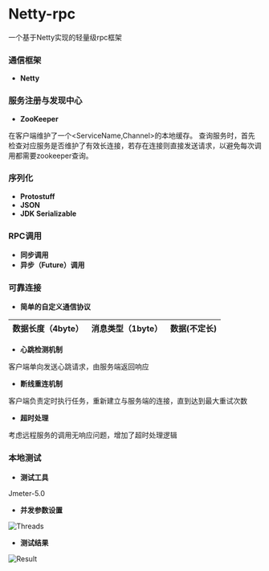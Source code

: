 ﻿# Netty-rpc

一个基于Netty实现的轻量级rpc框架

### 通信框架
 - **Netty**

### 服务注册与发现中心
 - **ZooKeeper**

在客户端维护了一个<ServiceName,Channel>的本地缓存。
查询服务时，首先检查对应服务是否维护了有效长连接，若存在连接则直接发送请求，以避免每次调用都需要zookeeper查询。

### 序列化
- **Protostuff**
- **JSON**
- **JDK Serializable**

### RPC调用
- **同步调用**
- **异步（Future）调用**

### 可靠连接
- **简单的自定义通信协议**

| 数据长度（4byte） | 消息类型（1byte） | 数据(不定长) |
| :-------- | --------:| :--: |

- **心跳检测机制**

客户端单向发送心跳请求，由服务端返回响应

- **断线重连机制**

客户端负责定时执行任务，重新建立与服务端的连接，直到达到最大重试次数

- **超时处理**

考虑远程服务的调用无响应问题，增加了超时处理逻辑

### 本地测试
- **测试工具**

Jmeter-5.0

- **并发参数设置**

![Threads](https://github.com/JiangJiangjungle/Netty-rpc/blob/dev/figures/Threads.png)
- **测试结果**

![Result](https://github.com/JiangJiangjungle/Netty-rpc/blob/dev/figures/Result.png)
